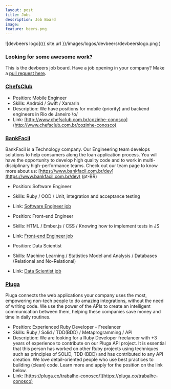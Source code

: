 ```yaml
---
layout: post
title: Jobs
description: Job Board
image:
feature: beers.png
---
```


![devbeers logo]({{ site.url }}/images/logos/devbeers/devbeerslogo.png )

### Looking for some awesome work?

This is the devbeers job board. Have a job opening in your company? Make a [pull request here](https://github.com/devbeers/devbeers.github.io/blob/master/jobs.md).

<!-- Job template
### [Company](http://example.org/link-to-company)

- Position: Software Developer
- Skills:	Node.js / Ruby / MongoDB
- Description: Awesome position at 'company', looking for a developer with X years of experience, to work on a project X, Y, Z. Contact us via xyx@company.com
- Link: [http://example.org/amazing-job](http://example.org/amazing-job)
-->
 
### [ChefsClub](https://www.chefsclub.com.br/)

- Position: Mobile Engineer
- Skills:	Android / Swift / Xamarin
- Description: We have positions for mobile (priority) and backend engineers in Rio de Janeiro \o/
- Link: [http://www.chefsclub.com.br/cozinhe-conosco](http://www.chefsclub.com.br/cozinhe-conosco)

### [BankFacil](https://www.bankfacil.com.br/)

BankFacil is a Technology company. Our Engineering team develops solutions to help consumers along the loan application process. You will have the opportunity to develop high quality code and to work in multi-disciplinary high-performance teams. Check out our team page to know more about us:
[https://www.bankfacil.com.br/dev](https://www.bankfacil.com.br/dev) (pt-BR)

- Position: Software Engineer
- Skills: Ruby / OOD / Unit, integration and acceptance testing
- Link: [Software Engineer job](https://www.bankfacil.com.br/institucional/seja-um-de-nos#op-49563-software-engineer)


- Position: Front-end Engineer
- Skills: HTML / Ember.js / CSS / Knowing how to implement tests in JS
- Link: [Front-end Engineer job](https://www.bankfacil.com.br/institucional/seja-um-de-nos#op-60845-frontend-engineer)


- Position: Data Scientist
- Skills: Machine Learning / Statistics Model and Analysis / Databases (Relational and No-Relational)
- Link: [Data Scientist job](https://www.bankfacil.com.br/institucional/seja-um-de-nos#op-76436-data-scientist)

### [Pluga](https://pluga.co/)

Pluga connects the web applications your company uses the most, empowering non-tech people to do amazing integrations, without the need of writing code. We use the power of the APIs to create an intelligent communication between them, helping these companies save money and time in daily routines.

- Position: Experienced Ruby Developer - Freelancer
- Skills:	Ruby / Solid / TDD(BDD) / Metaprogramming / API
- Description: We are looking for a Ruby Developer freelancer with +3 years of experience to contribute on our Pluga API project. It is essential that this person has worked on other Ruby projects using techniques such as principles of SOLID, TDD (BDD) and has contributed to any API creation. We love detail-oriented people who use best practices to building (clean) code. Learn more and apply for the position on the link below.
- Link: [https://pluga.co/trabalhe-conosco/](https://pluga.co/trabalhe-conosco)
